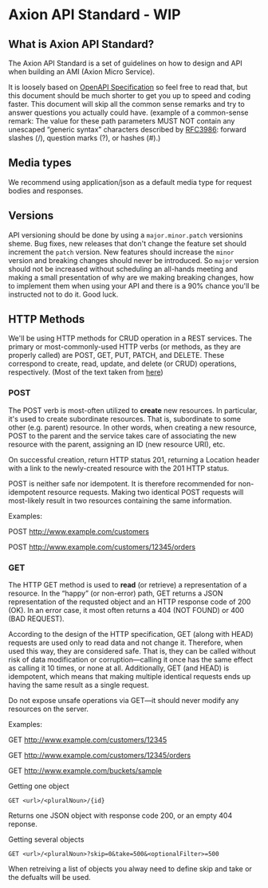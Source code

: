 # Axion API Standard - WIP

## What is Axion API Standard?
The Axion API Standard is a set of guidelines on how to design and API when building an AMI (Axion Micro Service).

It is loosely based on [OpenAPI Specification](https://spec.openapis.org/oas/latest.html) so feel free to read that, but this document should be much shorter to get you up to speed and coding faster. This document will skip all the common sense remarks and try to answer questions you actually could have. (example of a common-sense remark: The value for these path parameters MUST NOT contain any unescaped “generic syntax” characters described by [RFC3986](https://spec.openapis.org/oas/latest.html#bib-RFC3986): forward slashes (/), question marks (?), or hashes (#).)

## Media types
We recommend using application/json as a default media type for request bodies and responses.

## Versions
API versioning should be done by using a `major.minor.patch` versionins sheme. Bug fixes, new releases that don't change the feature set should increment the `patch` version. New features should increase the `minor` version and breaking changes should never be introduced. So `major` version should not be increased without scheduling an all-hands meeting and making a small presentation of why are we making breaking changes, how to implement them when using your API and there is a 90% chance you'll be instructed not to do it. Good luck.

## HTTP Methods
We'll be using HTTP methods for CRUD operation in a REST services. The primary or most-commonly-used HTTP verbs (or methods, as they are properly called) are POST, GET, PUT, PATCH, and DELETE. These correspond to create, read, update, and delete (or CRUD) operations, respectively. (Most of the text taken from [here](https://www.restapitutorial.com/lessons/httpmethods.html))

### POST
The POST verb is most-often utilized to **create** new resources. In particular, it's used to create subordinate resources. That is, subordinate to some other (e.g. parent) resource. In other words, when creating a new resource, POST to the parent and the service takes care of associating the new resource with the parent, assigning an ID (new resource URI), etc.

On successful creation, return HTTP status 201, returning a Location header with a link to the newly-created resource with the 201 HTTP status.

POST is neither safe nor idempotent. It is therefore recommended for non-idempotent resource requests. Making two identical POST requests will most-likely result in two resources containing the same information.

Examples:

POST http://www.example.com/customers

POST http://www.example.com/customers/12345/orders

### GET
The HTTP GET method is used to **read** (or retrieve) a representation of a resource. In the “happy” (or non-error) path, GET returns a JSON representation of the requsted object and an HTTP response code of 200 (OK). In an error case, it most often returns a 404 (NOT FOUND) or 400 (BAD REQUEST).

According to the design of the HTTP specification, GET (along with HEAD) requests are used only to read data and not change it. Therefore, when used this way, they are considered safe. That is, they can be called without risk of data modification or corruption—calling it once has the same effect as calling it 10 times, or none at all. Additionally, GET (and HEAD) is idempotent, which means that making multiple identical requests ends up having the same result as a single request.

Do not expose unsafe operations via GET—it should never modify any resources on the server.

Examples:

GET http://www.example.com/customers/12345

GET http://www.example.com/customers/12345/orders

GET http://www.example.com/buckets/sample

Getting one object

`GET <url>/<pluralNoun>/{id}`

Returns one JSON object with response code 200, or an empty 404 reponse.

Getting several objects

`GET <url>/<pluralNoun>?skip=0&take=500&<optionalFilter>=500`

When retreiving a list of objects you alway need to define skip and take or the defualts will be used. 
